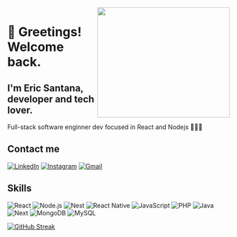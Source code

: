 <img align="right" width="300" height="250" style="z-index: 9999" src="https://i.ibb.co/KjLHpM7/dev-ilustration.png">

# 👋 Greetings! Welcome back. 

## I'm Eric Santana, developer and tech lover.

Full-stack software enginner dev focused in React and Nodejs 👨🏽‍💻

## Contact me
[![LinkedIn](https://img.shields.io/badge/LinkedIn-0077B5?style=for-the-badge&logo=linkedin&logoColor=white)](https://www.linkedin.com/in/eric-santana-955812159/) 
[![Instagram](https://img.shields.io/badge/-Instagram-%23E4405F?style=for-the-badge&logo=instagram&logoColor=white)](https://www.instagram.com/ericferreira30/)
[![Gmail](https://img.shields.io/badge/Gmail-333333?style=for-the-badge&logo=gmail&logoColor=red)](mailto:efms.king@gmail.com) 

## Skills

![React](https://img.shields.io/badge/React-20232A?style=for-the-badge&logo=react&logoColor=61DAFB)
![Node.js]([https://img.shields.io/badge/node.js-14.17.0-green](https://img.shields.io/badge/Node%20js-339933?style=for-the-badge&logo=nodedotjs&logoColor=white))
![Nest](https://img.shields.io/badge/nestjs-%23E0234E.svg?style=for-the-badge&logo=nestjs&logoColor=white)
![React Native](https://img.shields.io/badge/React_Native-20232A?style=for-the-badge&logo=react&logoColor=61DAFB) 
![JavaScript](https://img.shields.io/badge/JavaScript-F7DF1E?style=for-the-badge&logo=javascript&logoColor=black)
![PHP](https://img.shields.io/badge/PHP-777BB4?style=for-the-badge&logo=php&logoColor=white) 
![Java](https://img.shields.io/badge/java-%23ED8B00.svg?style=for-the-badge&logo=openjdk&logoColor=white)
![Next](https://img.shields.io/badge/Next-black?style=for-the-badge&logo=next.js&logoColor=white) 
![MongoDB](https://img.shields.io/badge/MongoDB-%234ea94b.svg?style=for-the-badge&logo=mongodb&logoColor=white) 
![MySQL](https://img.shields.io/badge/MySQL-00000F?style=for-the-badge&logo=mysql&logoColor=white) 


[![GitHub Streak](https://streak-stats.demolab.com/?user=efms25&theme=bear&background=000&border=30A3DC&dates=FFF)](https://git.io/streak-stats)
